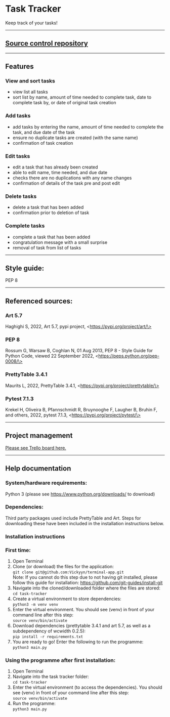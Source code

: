 # Task Tracker
Keep track of your tasks!

--- 

## [Source control repository](https://github.com/Vickyyn/task-tracker)

--- 

## Features 
### View and sort tasks
- view list all tasks
- sort list by name, amount of time needed to complete task, date to complete task by, or date of original task creation
  
### Add tasks
- add tasks by entering the name, amount of time needed to complete the task, and due date of the task
- ensure no duplicate tasks are created (with the same name)
- confirmation of task creation 

### Edit tasks
- edit a task that has already been created
- able to edit name, time needed, and due date 
- checks there are no duplications with any name changes
- confirmation of details of the task pre and post edit
  
### Delete tasks
- delete a task that has been added
- confirmation prior to deletion of task

### Complete tasks
- complete a task that has been added
- congratulation message with a small surprise
- removal of task from list of tasks

---

## Style guide: 
PEP 8

---

## Referenced sources:
### Art 5.7
Haghighi S, 2022, Art 5.7, pypi project, \<https://pypi.org/project/art/\>
### PEP 8
Rossum G, Warsaw B, Coghlan N, 01 Aug 2013, PEP 8 - Style Guide for Python Code, viewed 22 September 2022, \<https://peps.python.org/pep-0008/\>
### PrettyTable 3.4.1
Maurits L, 2022, PrettyTable 3.4.1, \<https://pypi.org/project/prettytable/\>
### Pytest 7.1.3
Krekel H, Oliveira B, Pfannschmidt R, Bruynooghe F, Laugher B, Bruhin F, and others, 2022, pytest 7.1.3, \<https://pypi.org/project/pytest/\>

---

## Project management
[Please see Trello board here.](https://trello.com/b/vgLKMc5B/terminal-app)

---

## Help documentation 

### System/hardware requirements: 
Python 3 (please see https://www.python.org/downloads/ to download)  


### Dependencies:
Third party packages used include PrettyTable and Art. Steps for downloading these have been included in the installation instructions below.

### Installation instructions
### First time:
1. Open Terminal
2. Clone (or download) the files for the application:  
   `git clone git@github.com:Vickyyn/terminal-app.git`  
   Note: If you cannot do this step due to not having git installed, please follow this guide for installation: https://github.com/git-guides/install-git
3. Navigate into the cloned/downloaded folder where the files are stored:  
   `cd task-tracker`
4. Create a virtual environment to store dependencies:  
   `python3 -m venv venv`
5. Enter the virtual environment. You should see (venv) in front of your command line after this step:  
   `source venv/bin/activate`
6. Download dependencies (prettytable 3.4.1 and art 5.7, as well as a subdependency of wcwidth 0.2.5):  
   `pip install -r requirements.txt`
7.  You are ready to go! Enter the following to run the programme:  
   `python3 main.py`

### Using the programme after first installation:
1. Open Terminal
2. Navigate into the task tracker folder:  
   `cd task-tracker`
3. Enter the virtual environment (to access the dependencies). You should see (venv) in front of your command line after this step:  
   `source venv/bin/activate`
4. Run the programme:  
   `python3 main.py`
